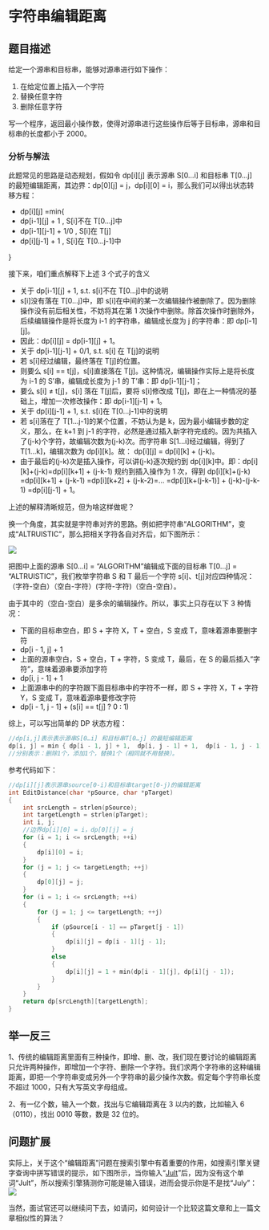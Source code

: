 # 字符串编辑距离

## 题目描述

给定一个源串和目标串，能够对源串进行如下操作：

1. 在给定位置上插入一个字符
2. 替换任意字符
3. 删除任意字符

写一个程序，返回最小操作数，使得对源串进行这些操作后等于目标串，源串和目标串的长度都小于 2000。

### 分析与解法

此题常见的思路是动态规划，假如令 dp[i][j] 表示源串 S[0…i] 和目标串 T[0…j] 的最短编辑距离，其边界：dp[0][j] = j，dp[i][0] = i，那么我们可以得出状态转移方程：

- dp[i][j] =min{
- dp[i-1][j] + 1 , S[i]不在 T[0…j]中
- dp[i-1][j-1] + 1/0 , S[i]在 T[j]
- dp[i][j-1] + 1 , S[i]在 T[0…j-1]中

}

接下来，咱们重点解释下上述 3 个式子的含义

- 关于 dp[i-1][j] + 1, s.t. s[i]不在 T[0…j]中的说明
- s[i]没有落在 T[0…j]中，即 s[i]在中间的某一次编辑操作被删除了。因为删除操作没有前后相关性，不妨将其在第 1 次操作中删除。除首次操作时删除外，后续编辑操作是将长度为 i-1 的字符串，编辑成长度为 j 的字符串：即 dp[i-1][j]。
- 因此：dp[i][j] = dp[i-1][j] + 1。
- 关于 dp[i-1][j-1] + 0/1, s.t. s[i] 在 T[j]的说明
- 若 s[i]经过编辑，最终落在 T[j]的位置。
- 则要么 s[i] == t[j]，s[i]直接落在 T[j]。这种情况，编辑操作实际上是将长度为 i-1 的 S’串，编辑成长度为 j-1 的 T’串：即 dp[i-1][j-1]；
- 要么 s[i] ≠ t[j]，s[i] 落在 T[j]后，要将 s[i]修改成 T[j]，即在上一种情况的基础上，增加一次修改操作：即 dp[i-1][j-1] + 1。
- 关于 dp[i][j-1] + 1, s.t. s[i]在 T[0…j-1]中的说明
- 若 s[i]落在了 T[1…j-1]的某个位置，不妨认为是 k，因为最小编辑步数的定义，那么，在 k+1 到 j-1 的字符，必然是通过插入新字符完成的。因为共插入了(j-k)个字符，故编辑次数为(j-k)次。而字符串 S[1…i]经过编辑，得到了 T[1…k]，编辑次数为 dp[i][k]。故： dp[i][j] = dp[i][k] + (j-k)。
- 由于最后的(j-k)次是插入操作，可以讲(j-k)逐次规约到 dp[i][k]中。即：dp[i][k]+(j-k)=dp[i][k+1] + (j-k-1)
  规约到插入操作为 1 次，得到
  dp[i][k]+(j-k)
  =dp[i][k+1] + (j-k-1)
  =dp[i][k+2] + (j-k-2)=…
  =dp[i][k+(j-k-1)] + (j-k)-(j-k-1)
  =dp[i][j-1] + 1。

上述的解释清晰规范，但为啥这样做呢？

换一个角度，其实就是字符串对齐的思路。例如把字符串“ALGORITHM”，变成“ALTRUISTIC”，那么把相关字符各自对齐后，如下图所示：

![](http://img.blog.csdn.net/20140616114324296)

把图中上面的源串 S[0…i] = “ALGORITHM”编辑成下面的目标串 T[0…j] = “ALTRUISTIC”，我们枚举字符串 S 和 T 最后一个字符 s[i]、t[j]对应四种情况：（字符-空白）（空白-字符）(字符-字符)（空白-空白）。

由于其中的（空白-空白）是多余的编辑操作。所以，事实上只存在以下 3 种情况：

- 下面的目标串空白，即 S + 字符 X，T + 空白，S 变成 T，意味着源串要删字符
- dp[i - 1, j] + 1
- 上面的源串空白，S + 空白，T + 字符，S 变成 T，最后，在 S 的最后插入“字符”，意味着源串要添加字符
- dp[i, j - 1] + 1
- 上面源串中的的字符跟下面目标串中的字符不一样，即 S + 字符 X，T + 字符 Y，S 变成 T，意味着源串要修改字符
- dp[i - 1, j - 1] + (s[i] == t[j] ? 0 : 1)

综上，可以写出简单的 DP 状态方程：

```c
//dp[i,j]表示表示源串S[0…i] 和目标串T[0…j] 的最短编辑距离
dp[i, j] = min { dp[i - 1, j] + 1,  dp[i, j - 1] + 1,  dp[i - 1, j - 1] + (s[i] == t[j] ? 0 : 1) }
//分别表示：删除1个，添加1个，替换1个（相同就不用替换）。
```

参考代码如下：

```c
//dp[i][j]表示源串source[0-i)和目标串target[0-j)的编辑距离
int EditDistance(char *pSource, char *pTarget)
{
	int srcLength = strlen(pSource);
	int targetLength = strlen(pTarget);
	int i, j;
	//边界dp[i][0] = i，dp[0][j] = j
	for (i = 1; i <= srcLength; ++i)
	{
		dp[i][0] = i;
	}
	for (j = 1; j <= targetLength; ++j)
	{
		dp[0][j] = j;
	}
	for (i = 1; i <= srcLength; ++i)
	{
		for (j = 1; j <= targetLength; ++j)
		{
			if (pSource[i - 1] == pTarget[j - 1])
			{
				dp[i][j] = dp[i - 1][j - 1];
			}
			else
			{
				dp[i][j] = 1 + min(dp[i - 1][j], dp[i][j - 1]);
			}
		}
	}
	return dp[srcLength][targetLength];
}
```

## 举一反三

1、传统的编辑距离里面有三种操作，即增、删、改，我们现在要讨论的编辑距离只允许两种操作，即增加一个字符、删除一个字符。我们求两个字符串的这种编辑距离，即把一个字符串变成另外一个字符串的最少操作次数。假定每个字符串长度不超过 1000，只有大写英文字母组成。

2、有一亿个数，输入一个数，找出与它编辑距离在 3 以内的数，比如输入 6（0110），找出 0010 等数，数是 32 位的。

## 问题扩展

实际上，关于这个“编辑距离”问题在搜索引擎中有着重要的作用，如搜索引擎关键字查询中拼写错误的提示，如下图所示，当你输入“[Jult](https://www.google.com.hk/search?hl=zh-CN&newwindow=1&safe=strict&site=&source=hp&q=Jult&btnK=Google+%E6%90%9C%E7%B4%A2)”后，因为没有这个单词“Jult”，所以搜索引擎猜测你可能是输入错误，进而会提示你是不是找“July”：
![](https://ngte-superbed.oss-cn-beijing.aliyuncs.com/book/The-Art-Of-Programming/images/28~29/29.7.jpg)

当然，面试官还可以继续问下去，如请问，如何设计一个比较这篇文章和上一篇文章相似性的算法？

